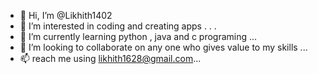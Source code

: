 - 👋 Hi, I’m @Likhith1402
- 👀 I’m interested in coding and creating apps . . .
- 🌱 I’m currently learning python , java and c programing ...
- 💞️ I’m looking to collaborate on any one who gives value to my skills ...
- 📫 reach me using likhith1628@gmail.com...

<!---
Likhith1402/Likhith1402 is a ✨ special ✨ repository because its `README.md` (this file) appears on your GitHub profile.
You can click the Preview link to take a look at your changes.
--->
